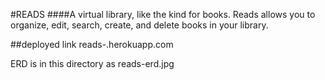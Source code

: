 #READS
####A virtual library, like the kind for books.
Reads allows you to organize, edit, search, create, and delete books in your library.

##deployed link
reads-.herokuapp.com

ERD is in this directory as reads-erd.jpg
